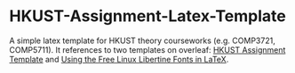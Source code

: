 # HKUST-Assignment-Latex-Template

A simple latex template for HKUST theory courseworks (e.g. COMP3721, COMP5711). It references to two templates on overleaf: [HKUST Assignment Template](https://www.overleaf.com/latex/templates/hkust-assignment-template/jvppndzfhdrj) and [Using the Free Linux Libertine Fonts in LaTeX](https://www.overleaf.com/latex/examples/using-the-free-linux-libertine-fonts-in-latex/rhcnysrwsjmn).

